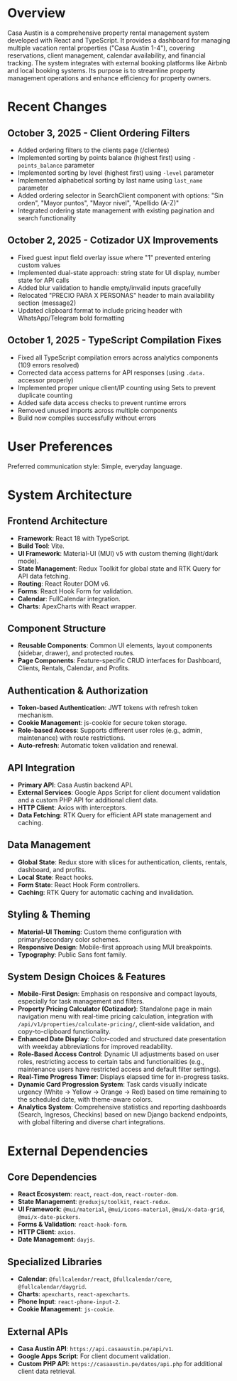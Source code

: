 # Overview

Casa Austin is a comprehensive property rental management system developed with React and TypeScript. It provides a dashboard for managing multiple vacation rental properties ("Casa Austin 1-4"), covering reservations, client management, calendar availability, and financial tracking. The system integrates with external booking platforms like Airbnb and local booking systems. Its purpose is to streamline property management operations and enhance efficiency for property owners.

# Recent Changes

## October 3, 2025 - Client Ordering Filters
- Added ordering filters to the clients page (/clientes)
- Implemented sorting by points balance (highest first) using `-points_balance` parameter
- Implemented sorting by level (highest first) using `-level` parameter  
- Implemented alphabetical sorting by last name using `last_name` parameter
- Added ordering selector in SearchClient component with options: "Sin orden", "Mayor puntos", "Mayor nivel", "Apellido (A-Z)"
- Integrated ordering state management with existing pagination and search functionality

## October 2, 2025 - Cotizador UX Improvements
- Fixed guest input field overlay issue where "1" prevented entering custom values
- Implemented dual-state approach: string state for UI display, number state for API calls
- Added blur validation to handle empty/invalid inputs gracefully
- Relocated "PRECIO PARA X PERSONAS" header to main availability section (message2)
- Updated clipboard format to include pricing header with WhatsApp/Telegram bold formatting

## October 1, 2025 - TypeScript Compilation Fixes
- Fixed all TypeScript compilation errors across analytics components (109 errors resolved)
- Corrected data access patterns for API responses (using `.data.` accessor properly)
- Implemented proper unique client/IP counting using Sets to prevent duplicate counting
- Added safe data access checks to prevent runtime errors
- Removed unused imports across multiple components
- Build now compiles successfully without errors

# User Preferences

Preferred communication style: Simple, everyday language.

# System Architecture

## Frontend Architecture
- **Framework**: React 18 with TypeScript.
- **Build Tool**: Vite.
- **UI Framework**: Material-UI (MUI) v5 with custom theming (light/dark mode).
- **State Management**: Redux Toolkit for global state and RTK Query for API data fetching.
- **Routing**: React Router DOM v6.
- **Forms**: React Hook Form for validation.
- **Calendar**: FullCalendar integration.
- **Charts**: ApexCharts with React wrapper.

## Component Structure
- **Reusable Components**: Common UI elements, layout components (sidebar, drawer), and protected routes.
- **Page Components**: Feature-specific CRUD interfaces for Dashboard, Clients, Rentals, Calendar, and Profits.

## Authentication & Authorization
- **Token-based Authentication**: JWT tokens with refresh token mechanism.
- **Cookie Management**: js-cookie for secure token storage.
- **Role-based Access**: Supports different user roles (e.g., admin, maintenance) with route restrictions.
- **Auto-refresh**: Automatic token validation and renewal.

## API Integration
- **Primary API**: Casa Austin backend API.
- **External Services**: Google Apps Script for client document validation and a custom PHP API for additional client data.
- **HTTP Client**: Axios with interceptors.
- **Data Fetching**: RTK Query for efficient API state management and caching.

## Data Management
- **Global State**: Redux store with slices for authentication, clients, rentals, dashboard, and profits.
- **Local State**: React hooks.
- **Form State**: React Hook Form controllers.
- **Caching**: RTK Query for automatic caching and invalidation.

## Styling & Theming
- **Material-UI Theming**: Custom theme configuration with primary/secondary color schemes.
- **Responsive Design**: Mobile-first approach using MUI breakpoints.
- **Typography**: Public Sans font family.

## System Design Choices & Features
- **Mobile-First Design**: Emphasis on responsive and compact layouts, especially for task management and filters.
- **Property Pricing Calculator (Cotizador)**: Standalone page in main navigation menu with real-time pricing calculation, integration with `/api/v1/properties/calculate-pricing/`, client-side validation, and copy-to-clipboard functionality.
- **Enhanced Date Display**: Color-coded and structured date presentation with weekday abbreviations for improved readability.
- **Role-Based Access Control**: Dynamic UI adjustments based on user roles, restricting access to certain tabs and functionalities (e.g., maintenance users have restricted access and default filter settings).
- **Real-Time Progress Timer**: Displays elapsed time for in-progress tasks.
- **Dynamic Card Progression System**: Task cards visually indicate urgency (White → Yellow → Orange → Red) based on time remaining to the scheduled date, with theme-aware colors.
- **Analytics System**: Comprehensive statistics and reporting dashboards (Search, Ingresos, Checkins) based on new Django backend endpoints, with global filtering and diverse chart integrations.

# External Dependencies

## Core Dependencies
- **React Ecosystem**: `react`, `react-dom`, `react-router-dom`.
- **State Management**: `@reduxjs/toolkit`, `react-redux`.
- **UI Framework**: `@mui/material`, `@mui/icons-material`, `@mui/x-data-grid`, `@mui/x-date-pickers`.
- **Forms & Validation**: `react-hook-form`.
- **HTTP Client**: `axios`.
- **Date Management**: `dayjs`.

## Specialized Libraries
- **Calendar**: `@fullcalendar/react`, `@fullcalendar/core`, `@fullcalendar/daygrid`.
- **Charts**: `apexcharts`, `react-apexcharts`.
- **Phone Input**: `react-phone-input-2`.
- **Cookie Management**: `js-cookie`.

## External APIs
- **Casa Austin API**: `https://api.casaaustin.pe/api/v1`.
- **Google Apps Script**: For client document validation.
- **Custom PHP API**: `https://casaaustin.pe/datos/api.php` for additional client data retrieval.